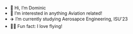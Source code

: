 - 👋 Hi, I’m Dominic 
- 👀 I’m interested in anything Aviation related!
- ✈️ I’m currently studying Aerosapce Engineering, ISU'23
- 👨‍✈️ Fun fact: I love flying!

<!---
dom0405/dom0405 is a ✨ special ✨ repository because its `README.md` (this file) appears on your GitHub profile.
You can click the Preview link to take a look at your changes.
--->
